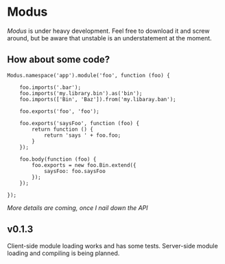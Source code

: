 Modus
=====

*Modus* is under heavy development. Feel free to download it and screw around, but be aware that
unstable is an understatement at the moment.

How about some code?
--------------------

    Modus.namespace('app').module('foo', function (foo) {
       
        foo.imports('.bar');
        foo.imports('my.library.bin').as('bin');
        foo.imports(['Bin', 'Baz']).from('my.libaray.ban');

        foo.exports('foo', 'foo');

        foo.exports('saysFoo', function (foo) {
            return function () {
                return 'says ' + foo.foo;
            }
        });

        foo.body(function (foo) {
            foo.exports = new foo.Bin.extend({
                saysFoo: foo.saysFoo
            });
        });

    });

*More details are coming, once I nail down the API*

v0.1.3
------
Client-side module loading works and has some tests. Server-side
module loading and compiling is being planned.